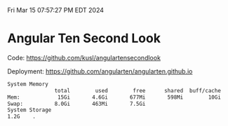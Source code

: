 Fri Mar 15 07:57:27 PM EDT 2024

# Angular Ten Second Look

Code: https://github.com/kusl/angulartensecondlook

Deployment: https://github.com/angularten/angularten.github.io

```bash
System Memory
               total        used        free      shared  buff/cache   available
Mem:            15Gi       4.6Gi       677Mi       598Mi        10Gi        10Gi
Swap:          8.0Gi       463Mi       7.5Gi
System Storage
1.2G	.
```
```bash
